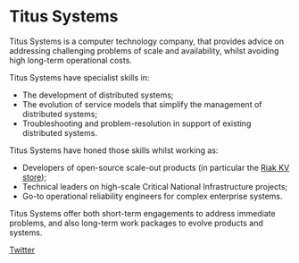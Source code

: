 # Titus Systems

Titus Systems is a computer technology company, that provides advice on addressing challenging problems of scale and availability, whilst avoiding high long-term operational costs.  


Titus Systems have specialist skills in:

- The development of distributed systems;
- The evolution of service models that simplify the management of distributed systems;
- Troubleshooting and problem-resolution in support of existing distributed systems.


Titus Systems have honed those skills whilst working as:

- Developers of open-source scale-out products (in particular the [Riak KV store](http://docs.basho.com/riak)); 
- Technical leaders on high-scale Critical National Infrastructure projects;
- Go-to operational reliability engineers for complex enterprise systems.

Titus Systems offer both short-term engagements to address immediate problems, and also long-term work packages to evolve products and systems.

[Twitter](https://twitter.com/titus_systems)
